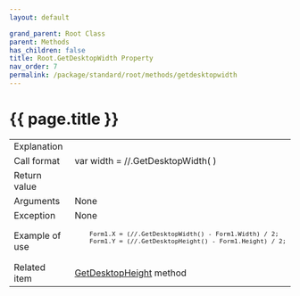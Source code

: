 ```yaml
---
layout: default

grand_parent: Root Class
parent: Methods
has_children: false
title: Root.GetDesktopWidth Property
nav_order: 7
permalink: /package/standard/root/methods/getdesktopwidth
---
```

# {{ page.title }}

<table>
  <tr>
    <td>Explanation</td>
    <td colspan="2"></td>
  </tr>
  <tr>
    <td>Call format</td>
    <td colspan="2">var width = //.GetDesktopWidth( )</td>
  </tr>
  <tr>
    <td>Return value</td>
    <td colspan="2"></td>
  </tr>  
  <tr>
    <td>Arguments</td>
    <td colspan="2">None</td>
  </tr>
  <tr>
    <td>Exception</td>
    <td colspan="2">None</td>
  </tr>
  <tr>
    <td>Example of use</td>
    <td colspan="2">
    <code><pre>
    Form1.X = (//.GetDesktopWidth() - Form1.Width) / 2;
    Form1.Y = (//.GetDesktopHeight() - Form1.Height) / 2;
    </pre></code></td>
  </tr>
  <tr>
    <td>Related item</td>
    <td colspan="2"><a href="/package/standard/root/methods/getdesktopheight">GetDesktopHeight</a> method</td>
  </tr>
</table>



